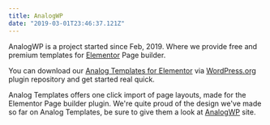 ```yaml
---
title: AnalogWP
date: "2019-03-01T23:46:37.121Z"
---
```


AnalogWP is a project started since Feb, 2019. Where we provide free and premium templates for [Elementor](https://elementor.com/) Page builder.

You can download our [Analog Templates for Elementor](https://wordpress.org/plugins/analogwp-templates/) via [WordPress.org](https://wordpress.org/plugins/) plugin repository and get started real quick.

Analog Templates offers one click import of page layouts, made for the Elementor Page builder plugin. We're quite proud of the design we've made so far on Analog Templates, be sure to give them a look at [AnalogWP](https://analogwp.com/) site.
